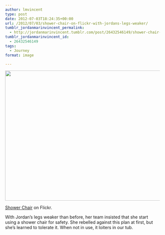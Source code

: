 ```yaml
---
author: lmvincent
type: post
date: 2012-07-03T18:24:35+00:00
url: /2012/07/03/shower-chair-on-flickr-with-jordans-legs-weaker/
tumblr_jordanmarinvincent_permalink:
  - http://jordanmarinvincent.tumblr.com/post/26432546149/shower-chair-on-flickr-with-jordans-legs-weaker
tumblr_jordanmarinvincent_id:
  - 26432546149
tags:
  - Journey
format: image

---
```

<img loading="lazy" src="https://jordansjourney.files.wordpress.com/2012/07/tumblr_m6lkh0ul251rn5v6ko1_1280.jpg" alt="" width="640" height="425" class="alignnone size-full wp-image-142" />

<a href="http://www.flickr.com/photos/larryvincent/7495916978/" title="Shower Chair" target="_blank" rel="noopener">Shower Chair</a> on Flickr.

With Jordan&rsquo;s legs weaker than before, her team insisted that she start using a shower chair for safety. She rebelled against this plan at first, but she&rsquo;s learned to tolerate it. When not in use, it loiters in our tub.